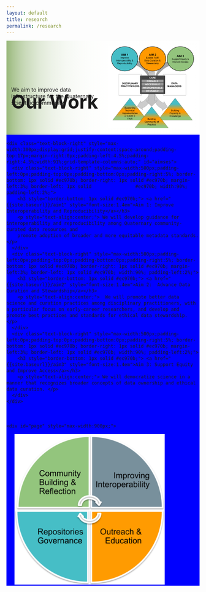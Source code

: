 ```yaml
---
layout: default
title: research
permalink: /research
---
```

<style>

  .toggler {
    display:block;
  }
  h4 {
  color:black;
  }

  .abtext {
    width: 90%;
    margin-left: 5%;
    border: 2px solid black;
  }
  #page {
  display: grid;
    margin-left: 5%;
    margin-right: 7%;
/*  width: 90%; */
  height: 1100px;
  grid-template-areas:
    "e d d c"
    "e d d c"
    "e d d c"
    "a f g b";
grid-template-rows: 0.1fr 0.1fr 500px 200px;
  grid-template-columns: 1fr 1fr 1fr 1fr; 
}

  div.abtext p {
    font-size: 15px;
  }

  .abtext h4 {
    margin-bottom: 0px;
    margin-top: 0px;

    
  }
  #comtext {
    background-color: #93c57e;
    width:100%;
    position:relative;
    top: -250%;
    left: -20%;
  }
  #interoptext {
    background-color: #738995;
    width: 100%;
    position:relative;
    top: -250%;
    left: 20%;


  }

  #repotext {
    background-color: #46bec6;
    width:100%;
    position:relative;
    top: -50%;
    left: 8%;
  }

    #outreachtext {
    background-color: #ff9b01;
    position: relative;
    width: 100%;
    top: -50%;
    left: 8%;

  }

      #interoptext strong, #repotext strong, #outreachtext strong, #comtext strong {
     display: none;
   }
  
#a {
  grid-area: a;
 /* background-color: #8ca0ff; */
}

#b {
  grid-area: b;
 /* background-color: #ffa08c; */
}

#c  {
  grid-area: c;
/*  background-color: #ffff64; */
}

#d  {
  grid-area: d;
/*  background-color: #8cffa0; */
  text-align:center;
  align-content:center;
}

#e  {
  grid-area: e;
/*  background-color: #8ca2d0; */
}

#f  {
  grid-area: f;
/*  background-color: #2ca2d0; */
}

#g  {
  grid-area: g;
/*  background-color: rgb(100,100,100); */
}


.begin {
  display:none;
}
  
div.text-block-main {
  display: grid;
  grid-template-rows: auto auto auto;
  margin-right:0px;
  padding-bottom:0px;
  background: #fff;
  }
div.text-block-right {
  margin-right:0px;
  padding-right:0px;
  width:100%;
  padding-left:0px;
  }
#stakes {
  margin-left: 0px;
  margin-right: 0px;
  }
  h3 {
  color: #000;
  }
  
  #aimses {
  /**
   * User input values.
   */
  --grid-layout-gap: 10px;
  --grid-column-count: 3;
  --grid-item--min-width: 220px;

  /**
   * Calculated values.
   */
  --gap-count: calc(var(--grid-column-count) - 1);
  --total-gap-width: calc(var(--gap-count) * var(--grid-layout-gap));
  --grid-item--max-width: calc((100% - var(--total-gap-width)) / var(--grid-column-count));

  display: grid;
  grid-template-columns: repeat(auto-fill, minmax(max(var(--grid-item--min-width), var(--grid-item--max-width)), 1fr));
  grid-gap: var(--grid-layout-gap);
}
  
 @media print, screen and (max-width: 680px) {
     #page {
  display: grid;
    margin-left: 5%;
    margin-right: 5%;
  width: 90%;
  height: 600px;
  grid-template-areas:
    "a a b b"
    "c d d e"
    "c d d e"
    "f f g g";
  grid-template-rows: 0.1fr 0.5fr 0.5fr 0.1fr;
  grid-template-columns: 1fr 1fr 1fr 1fr;
}

    #interoptext strong, #repotext strong, #outreachtext strong, #comtext strong {
     display: inline;
   }

   #interoptext p, #repotext p, #outreachtext p, #comtext p {
     display: none;
   }
  #stakes, #describe {
    width:200px;
     }
  #headingblock {
    justify-content: left;
    justify-items: center;
     }
  #heading-left, #heading-image, #stakes {
    justify-content: left;
    /* justify-items: center; */
    justify-self: center;
   }
  #heading-image {
    padding-top:0px;
   }
  
  #stakes {
  text-align: center;
  display: block;
  margin-left: auto;
  margin-right: auto;
   }
  #heading-left {
  padding-bottom:0px;
  display: block;
  margin-left: auto;
  margin-right: auto;
  }
  }


  
 @media print, screen and (max-width: 490px) {
   
   #interoptext, #repotext, #outreachtext, #comtext {
     display: none;
   }

   #page {
     height: 400px;
     grid-template-rows: 0fr 10fr 10fr 0fr;
     grid-template-columns: 0fr 10fr 10fr 0fr;
   }
 }
</style>




<div class="text-block-main" style="display:grid;grid-template-rows:auto auto;margin:0;padding-left:0;width:100%;" id="block1">
  <div class="text-block-right" style="display:grid;grid-template-columns:repeat(auto-fit, minmax(200px, 1fr));background-image:linear-gradient(to left, #fff, 90%, #97b779);padding:0;" id="headingblock">
    <div class="text-block-right" style="display:grid;grid-template-rows:40px auto;background-color:transparent;padding-left:5%;align-content:center;width:95%;" id="heading-left">
      <h1 style="font-size:calc(20px + 3vw);align-self:start;">Our Work</h1>
      <p style="align-self:start;padding-top:10px;margin-top:3%;" id="describe">We aim to improve data infrastructure for the Quaternary scientific community.</p>
    </div>
    <div class="text-block-right" style="background-color:transparent;padding-left:0;float:right;justify-self:end;max-width:460px; margin-right:5%; margin-left: 5%; width: 90%;" id="heading-image">
      <figure id="stakes">
        <img src="./images/rcn_aims-trans.png" alt="Stakeholders" style="width=100%;">
       <!-- <figcaption>The sets of lead and affiliated data resources involved in this RCN. </figcaption> -->
      </figure>
    </div>
  </div>

  
  <div class="text-block-right" style="display:flex;flex-direction: row;flex-wrap:wrap;background-color:blue;padding:0px;justify-content:space-around;" id="meatblock">

    
    <div class="text-block-right" style="max-width:300px;display:grid;justify-content:space-around;padding-top:17px;margin-right:0px;padding-left:4.5%;padding-right:4.5%;width:91%;grid-template-columns:auto;" id="aimses">
      <div class="text-block-right" style="max-width:500px;padding-left:0px;padding-top:0px;padding-bottom:0px;padding-right:5%; border-bottom: 1px solid #ec970b; border-right: 1px solid #ec970b; margin-left:3%; border-left: 1px solid                #ec970b; width:90%; padding-left:2%;">
        <h3 style="border-bottom: 1px solid #ec970b;"> <a href="{{site.baseurl}}/aim1" style="font-size:1.4em">Aim 1: Improve Interoperability and Reproducibility</a></h3>
        <p style="text-align:center;"> We will develop guidance for interoperability and reproducibility among Quaternary community-curated data resources and
        promote adoption of broader and more equitable metadata standards. </p>
      </div>
      <div class="text-block-right" style="max-width:500px;padding-left:0px;padding-top:0px;padding-bottom:0px;padding-right:5%; border-bottom: 1px solid #ec970b; border-right: 1px solid #ec970b; margin-left:3%; border-left: 1px solid #ec970b; width:90%; padding-left:2%;">
        <h3 style="border-bottom: 1px solid #ec970b;"> <a href="{{site.baseurl}}/aim2" style="font-size:1.4em">Aim 2:  Advance Data Curation and Stewardship</a></h3>
        <p style="text-align:center;">  We will promote better data science and curation practices among disciplinary practitioners, with a particular focus on early-career researchers, and develop and promote best practices and standards for ethical data stewardship. </p>
      </div>
      <div class="text-block-right" style="max-width:500px;padding-left:0px;padding-top:0px;padding-bottom:0px;padding-right:5%; border-bottom: 1px solid #ec970b; border-right: 1px solid #ec970b; margin-left:3%; border-left: 1px solid #ec970b; width:90%; padding-left:2%;">
        <h3 style="border-bottom: 1px solid #ec970b;"> <a href="{{site.baseurl}}/aim3" style="font-size:1.4em">Aim 3: Support Equity and Improve Access</a></h3>
        <p style="text-align:center;"> We will democratize science in a manner that recognizes broader concepts of data ownership and ethical data curation. </p>
      </div>
    </div>



    <div id="page" style="max-width:900px;">

  
  <div id='c'></div>
  
  <div id='d'>
   <img src="./images/eos_circle.png" alt="circle" style="width:calc(200px + 20vw);max-width:750px;z-index:1; position:relative;" usemap="#image-map"></div>
<map name="image-map">
    <area target="_blank" alt="community" title="community" coords="7,190,194,189,196,5,145,13,115,23,91,36,60,62,32,102,16,139,10,165,7,176" shape="poly" onclick="func_community()">
    <area target="_blank" alt="repo governance" title="repo governance" coords="5,199,7,223,7,241,12,258,17,272,24,285,34,297,44,316,61,333,73,341,83,353,96,357,113,366,132,376,151,383,169,384,187,384,188,196" shape="poly" onclick="func_repogov()">
    <area target="_blank" alt="outreach" title="outreach" coords="195,195,195,380,223,384,249,375,276,366,296,358,312,347,327,333,342,317,359,293,371,261,376,244,383,215,383,197" shape="poly" onclick="func_out()">
    <area target="_blank" alt="interoperability" title="interoperability" coords="199,7,198,181,197,188,383,189,383,159,375,125,357,89,333,61,311,41,279,20,238,5" shape="poly" onclick="func_interop()">
</map>
   
  <div id='e'></div>
    <div id="a">
  <div class="abtext begin" id="comtext">
    <h4>Annual Symposia<strong>.</strong></h4>
    <p>We are meeting yearly in person to think together about implementing ethical open science in our data ecosystems, furthering all our aims.</p>
    <h4>Ethical Open Science Self-Reflection Survey<strong>.</strong></h4>
    <p>Our self-reflection survey on our personal and institutional relationships to FAIR, CARE, and EOS have been guiding our subsequent actions.</p>
    <h4>Webinar Series<strong>.</strong></h4>
    <p>We provide a forum for experts in informatics and ethics to share their work with us.</p>
    <h4>Reading Group<strong>.</strong></h4>
    <p>We meet monthly to discuss selections from the literature on the political economy of data.</p>
  </div></div>
  
  <div id = 'b'>
    <div class="abtext begin" id="interoptext">
    <h4>Mapping the Interoperability Landscape<strong>.</strong></h4>
      <p>We are interviewing data managers and disciplinary practitioners to map the ways they interoperate data, suprporting aims 1 and 3.</p>
    <h4>Case Study: Linking data across repositories<strong>.</strong></h4>
      <p>Using our focal repositories as a case study, we are developing a workflow to enhance data linkages, furthering all our aims.</p>
    <h4>Neotoma constituent database landing pages<strong>.</strong></h4>
      <p>These pages offer greater transparency for users of Neotoma's data, a facet of aims 2 and 3.</p>
  </div></div>
  <div id='f'>
    <div class="abtext begin" id="repotext">
    <h4>Case studies: Neotoma, Open Context, Florida Museum<strong>.</strong></h4>
      <p>We are using our focal repositories as case studies for improving data governance and bolstering our commitment to Indigenous data sovereignty.</p>
  </div></div>
  
  <div id='g'>
      <div class="abtext begin" id="outreachtext">
        <h4>ECR Projects: Doing Ethical Open Science Across Disparate Data Types<strong>.</strong></h4>
        <p>We are working with early career researchers to.... ? </p>
        <h4>FAIR/CARE educational materials<strong>.</strong></h4>
        <p>We are producing material for undergraduates studying data science and ecology to introduce them to principles of ethical open data management.</p>
        <h4>Data repository decision tree<strong>.</strong></h4>
        <p>We are supporting early career researchers by providing them with a resource to guide their choice of repository for data or specimen upload.</p>
      </div>
    </div>
  
</div>


</div>



<script>

  !function(){"use strict";function r(){function e(){var r={width:u.width/u.naturalWidth,height:u.height/u.naturalHeight},a={width:parseInt(window.getComputedStyle(u,null).getPropertyValue("padding-left"),10),height:parseInt(window.getComputedStyle(u,null).getPropertyValue("padding-top"),10)};i.forEach(function(e,t){var n=0;o[t].coords=e.split(",").map(function(e){var t=1==(n=1-n)?"width":"height";return a[t]+Math.floor(Number(e)*r[t])}).join(",")})}function t(e){return e.coords.replace(/ *, */g,",").replace(/ +/g,",")}function n(){clearTimeout(d),d=setTimeout(e,250)}function r(e){return document.querySelector('img[usemap="'+e+'"]')}var a=this,o=null,i=null,u=null,d=null;"function"!=typeof a._resize?(o=a.getElementsByTagName("area"),i=Array.prototype.map.call(o,t),u=r("#"+a.name)||r(a.name),a._resize=e,u.addEventListener("load",e,!1),window.addEventListener("focus",e,!1),window.addEventListener("resize",n,!1),window.addEventListener("readystatechange",e,!1),document.addEventListener("fullscreenchange",e,!1),u.width===u.naturalWidth&&u.height===u.naturalHeight||e()):a._resize()}function e(){function t(e){e&&(!function(e){if(!e.tagName)throw new TypeError("Object is not a valid DOM element");if("MAP"!==e.tagName.toUpperCase())throw new TypeError("Expected <MAP> tag, found <"+e.tagName+">.")}(e),r.call(e),n.push(e))}var n;return function(e){switch(n=[],typeof e){case"undefined":case"string":Array.prototype.forEach.call(document.querySelectorAll(e||"map"),t);break;case"object":t(e);break;default:throw new TypeError("Unexpected data type ("+typeof e+").")}return n}}"function"==typeof define&&define.amd?define([],e):"object"==typeof module&&"object"==typeof module.exports?module.exports=e():window.imageMapResize=e(),"jQuery"in window&&(window.jQuery.fn.imageMapResize=function(){return this.filter("map").each(r).end()})}();

imageMapResize();
  
</script>


<script>
function func_community() {
  document.getElementById("comtext").classList.toggle("toggler");
  document.getElementById("comtext").classList.toggle("begin");

}

function func_repogov() {
  document.getElementById("repotext").classList.toggle("toggler");
    document.getElementById("repotext").classList.toggle("begin");

}

  function func_out() {
  document.getElementById("outreachtext").classList.toggle("toggler");
      document.getElementById("outreachtext").classList.toggle("begin");

}

   function func_interop() {
  document.getElementById("interoptext").classList.toggle("toggler");
       document.getElementById("interoptext").classList.toggle("begin");

}



</script>
